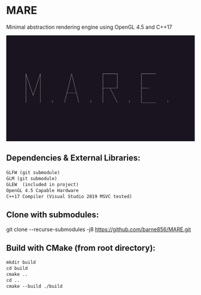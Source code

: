 # MARE
Minimal abstraction rendering engine using OpenGL 4.5 and C++17

![Alt text](/res/Screenshots/MARE.PNG?raw=true "M.A.R.E.")

## Dependencies & External Libraries:
    GLFW (git submodule)
    GLM (git submodule)
    GLEW  (included in project)
    OpenGL 4.5 Capable Hardware
    C++17 Compiler (Visual Studio 2019 MSVC tested)

## Clone with submodules:
git clone --recurse-submodules -j8 https://github.com/barne856/MARE.git

## Build with CMake (from root directory):
    mkdir build
    cd build
    cmake ..
    cd ..
    cmake --build ./build
